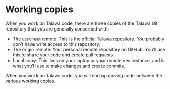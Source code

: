 # Working copies

When you work on Talawa code, there are three copies of the Talawa Git repository that you are generally concerned with:

* The ```upstream``` remote. This is the [official Talawa repository](https://github.com/PalisadoesFoundation/talawa). You probably don’t have write access to this repository.
* The origin remote: Your personal remote repository on GitHub. You’ll use this to share your code and create pull requests.
* Local copy: This lives on your laptop or your remote dev instance, and is what you’ll use to make changes and create commits.

When you work on Talawa code, you will end up moving code between the various working copies.

